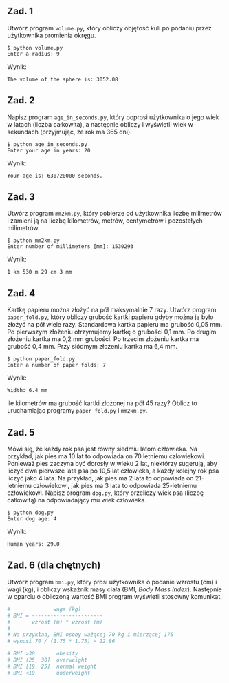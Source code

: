 ## Zad. 1
Utwórz program `volume.py`, który obliczy objętość kuli po podaniu przez użytkownika promienia okręgu.

```
$ python volume.py
Enter a radius: 9
```

Wynik:

```
The volume of the sphere is: 3052.08
```

## Zad. 2
Napisz program `age_in_seconds.py`, który poprosi użytkownika o jego wiek w latach (liczba całkowita), a następnie obliczy i wyświetli wiek w sekundach (przyjmując, że rok ma 365 dni).


```
$ python age_in_seconds.py
Enter your age in years: 20
```

Wynik:

```
Your age is: 630720000 seconds.
```


## Zad. 3
Utwórz program `mm2km.py`, który pobierze od użytkownika liczbę milimetrów i zamieni ją na liczbę kilometrów, metrów, centymetrów i pozostałych milimetrów.

```
$ python mm2km.py
Enter number of millimeters [mm]: 1530293
```

Wynik:

```
1 km 530 m 29 cm 3 mm
```


## Zad. 4
Kartkę papieru można złożyć na pół maksymalnie 7 razy. Utwórz program `paper_fold.py`, który obliczy grubość kartki papieru gdyby można ją było złożyć na pół wiele razy. Standardowa kartka papieru ma grubość 0,05 mm. Po pierwszym złożeniu otrzymujemy kartkę o grubości 0,1 mm. Po drugim złożeniu kartka ma 0,2 mm grubości. Po trzecim złożeniu kartka ma grubość 0,4 mm. Przy siódmym złożeniu kartka ma 6,4 mm.

```
$ python paper_fold.py
Enter a number of paper folds: 7
```

Wynik:

```
Width: 6.4 mm
```

Ile kilometrów ma grubość kartki złożonej na pół 45 razy? Oblicz to uruchamiając programy `paper_fold.py` i `mm2km.py`.


## Zad. 5
Mówi się, że każdy rok psa jest równy siedmiu latom człowieka. Na przykład, jak pies ma 10 lat to odpowiada on 70 letniemu człowiekowi. Ponieważ pies zaczyna być dorosły w wieku 2 lat, niektórzy sugerują, aby liczyć dwa pierwsze lata psa po 10,5 lat człowieka, a każdy kolejny rok psa liczyć jako 4 lata. Na przykład, jak pies ma 2 lata to odpowiada on 21-letniemu człowiekowi, jak pies ma 3 lata to odpowiada 25-letniemu człowiekowi. Napisz program `dog.py`, który przeliczy wiek psa (liczbę całkowitą) na odpowiadający mu wiek człowieka.


```
$ python dog.py 
Enter dog age: 4
```

Wynik:

```
Human years: 29.0
```


## Zad. 6 (dla chętnych)
Utwórz program `bmi.py`, który prosi użytkownika o podanie wzrostu (cm) i wagi (kg), i obliczy wskaźnik masy ciała (BMI, *Body Mass Index*). Następnie w oparciu o obliczoną wartość BMI program wyświetli stosowny komunikat.

```python
#              waga (kg)
# BMI = -----------------------
#       wzrost (m) * wzrost (m)
# 
# Na przykład, BMI osoby ważącej 70 kg i mierzącej 175
# wynosi 70 / (1.75 * 1.75) = 22.86

# BMI >30       obesity
# BMI (25, 30]  overweight
# BMI [19, 25]  normal weight
# BMI <19       underweight
```